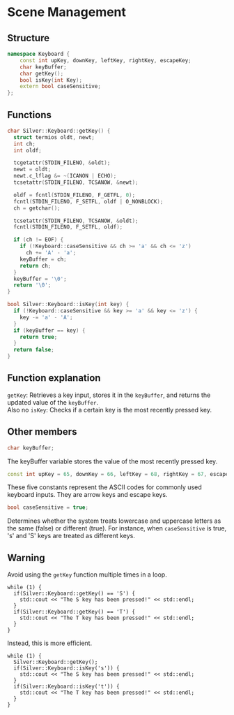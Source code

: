 # Scene Management
## Structure
```cpp
namespace Keyboard {
    const int upKey, downKey, leftKey, rightKey, escapeKey;
    char keyBuffer;
    char getKey();
    bool isKey(int Key);
    extern bool caseSensitive;
}; 
```
## Functions
```cpp
char Silver::Keyboard::getKey() {
  struct termios oldt, newt;
  int ch;
  int oldf;

  tcgetattr(STDIN_FILENO, &oldt);
  newt = oldt;
  newt.c_lflag &= ~(ICANON | ECHO);
  tcsetattr(STDIN_FILENO, TCSANOW, &newt);

  oldf = fcntl(STDIN_FILENO, F_GETFL, 0);
  fcntl(STDIN_FILENO, F_SETFL, oldf | O_NONBLOCK);
  ch = getchar();

  tcsetattr(STDIN_FILENO, TCSANOW, &oldt);
  fcntl(STDIN_FILENO, F_SETFL, oldf);

  if (ch != EOF) {
    if (!Keyboard::caseSensitive && ch >= 'a' && ch <= 'z')
      ch += 'A' - 'a';
    keyBuffer = ch;
    return ch;
  }
  keyBuffer = '\0';
  return '\0';
}

bool Silver::Keyboard::isKey(int key) {
  if (!Keyboard::caseSensitive && key >= 'a' && key <= 'z') {
    key -= 'a' - 'A';
  }
  if (keyBuffer == key) {
    return true;
  }
  return false;
}
```

## Function explanation
`getKey`: Retrieves a key input, stores it in the `keyBuffer`, and returns the updated value of the `keyBuffer`. <br>
Also no
`isKey`: Checks if a certain key is the most recently pressed key. <br>

## Other members
```cpp
char keyBuffer;
```
The keyBuffer variable stores the value of the most recently pressed key.

```cpp
const int upKey = 65, downKey = 66, leftKey = 68, rightKey = 67, escapeKey = 27;
```
These five constants represent the ASCII codes for commonly used keyboard inputs. They are arrow keys and escape keys.

```cpp
bool caseSensitive = true;
```
Determines whether the system treats lowercase and uppercase letters as the same (false) or different (true). For instance, when `caseSensitive` is true, 's' and 'S' keys are treated as different keys.


## Warning
Avoid using the `getKey` function multiple times in a loop.
```
while (1) {
  if(Silver::Keyboard::getKey() == 'S') {
    std::cout << "The S key has been pressed!" << std::endl;
  }
  if(Silver::Keyboard::getKey() == 'T') {
    std::cout << "The T key has been pressed!" << std::endl;
  }
}
```
Instead, this is more efficient.
```
while (1) {
  Silver::Keyboard::getKey();
  if(Silver::Keyboard::isKey('s')) {
    std::cout << "The S key has been pressed!" << std::endl;
  }
  if(Silver::Keyboard::isKey('t')) {
    std::cout << "The T key has been pressed!" << std::endl;
  }
}
```
